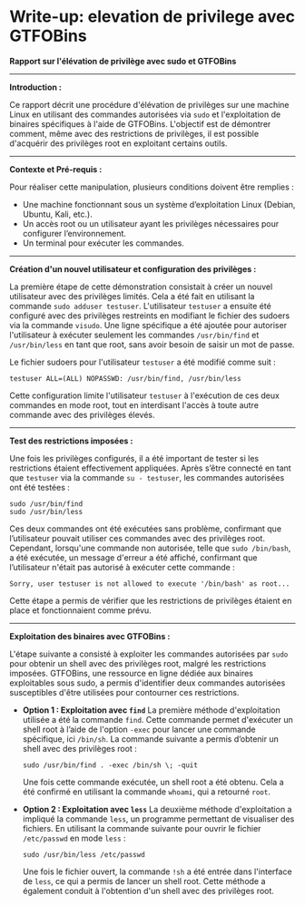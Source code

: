 # Write-up: elevation de privilege avec GTFOBins

**Rapport sur l'élévation de privilège avec sudo et GTFOBins**

---

**Introduction :**

Ce rapport décrit une procédure d'élévation de privilèges sur une machine Linux en utilisant des commandes autorisées via `sudo` et l'exploitation de binaires spécifiques à l'aide de GTFOBins. L'objectif est de démontrer comment, même avec des restrictions de privilèges, il est possible d'acquérir des privilèges root en exploitant certains outils.

---

**Contexte et Pré-requis :**

Pour réaliser cette manipulation, plusieurs conditions doivent être remplies :

* Une machine fonctionnant sous un système d’exploitation Linux (Debian, Ubuntu, Kali, etc.).
* Un accès root ou un utilisateur ayant les privilèges nécessaires pour configurer l’environnement.
* Un terminal pour exécuter les commandes.

---

**Création d'un nouvel utilisateur et configuration des privilèges :**

La première étape de cette démonstration consistait à créer un nouvel utilisateur avec des privilèges limités. Cela a été fait en utilisant la commande `sudo adduser testuser`. L'utilisateur `testuser` a ensuite été configuré avec des privilèges restreints en modifiant le fichier des sudoers via la commande `visudo`. Une ligne spécifique a été ajoutée pour autoriser l'utilisateur à exécuter seulement les commandes `/usr/bin/find` et `/usr/bin/less` en tant que root, sans avoir besoin de saisir un mot de passe.

Le fichier sudoers pour l'utilisateur `testuser` a été modifié comme suit :

```
testuser ALL=(ALL) NOPASSWD: /usr/bin/find, /usr/bin/less
```

Cette configuration limite l'utilisateur `testuser` à l'exécution de ces deux commandes en mode root, tout en interdisant l'accès à toute autre commande avec des privilèges élevés.

---

**Test des restrictions imposées :**

Une fois les privilèges configurés, il a été important de tester si les restrictions étaient effectivement appliquées. Après s’être connecté en tant que `testuser` via la commande `su - testuser`, les commandes autorisées ont été testées :

```
sudo /usr/bin/find
sudo /usr/bin/less
```

Ces deux commandes ont été exécutées sans problème, confirmant que l’utilisateur pouvait utiliser ces commandes avec des privilèges root. Cependant, lorsqu'une commande non autorisée, telle que `sudo /bin/bash`, a été exécutée, un message d'erreur a été affiché, confirmant que l’utilisateur n'était pas autorisé à exécuter cette commande :

```
Sorry, user testuser is not allowed to execute '/bin/bash' as root...
```

Cette étape a permis de vérifier que les restrictions de privilèges étaient en place et fonctionnaient comme prévu.

---

**Exploitation des binaires avec GTFOBins :**

L'étape suivante a consisté à exploiter les commandes autorisées par `sudo` pour obtenir un shell avec des privilèges root, malgré les restrictions imposées. GTFOBins, une ressource en ligne dédiée aux binaires exploitables sous sudo, a permis d'identifier deux commandes autorisées susceptibles d'être utilisées pour contourner ces restrictions.

* **Option 1 : Exploitation avec `find`**
  La première méthode d'exploitation utilisée a été la commande `find`. Cette commande permet d'exécuter un shell root à l’aide de l'option `-exec` pour lancer une commande spécifique, ici `/bin/sh`. La commande suivante a permis d’obtenir un shell avec des privilèges root :

  ```
  sudo /usr/bin/find . -exec /bin/sh \; -quit
  ```

  Une fois cette commande exécutée, un shell root a été obtenu. Cela a été confirmé en utilisant la commande `whoami`, qui a retourné `root`.

* **Option 2 : Exploitation avec `less`**
  La deuxième méthode d'exploitation a impliqué la commande `less`, un programme permettant de visualiser des fichiers. En utilisant la commande suivante pour ouvrir le fichier `/etc/passwd` en mode `less` :

  ```
  sudo /usr/bin/less /etc/passwd
  ```

  Une fois le fichier ouvert, la commande `!sh` a été entrée dans l'interface de `less`, ce qui a permis de lancer un shell root. Cette méthode a également conduit à l'obtention d'un shell avec des privilèges root.

